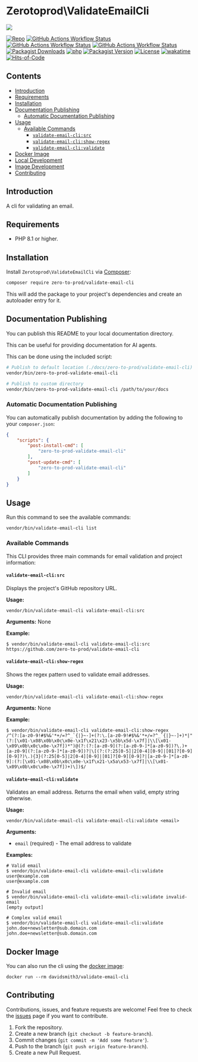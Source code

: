 # Zerotoprod\ValidateEmailCli

![](art/logo.png)

[![Repo](https://img.shields.io/badge/github-gray?logo=github)](https://github.com/zero-to-prod/validate-email-cli)
[![GitHub Actions Workflow Status](https://img.shields.io/github/actions/workflow/status/zero-to-prod/validate-email-cli/test.yml?label=test)](https://github.com/zero-to-prod/validate-email-cli/actions)
[![GitHub Actions Workflow Status](https://img.shields.io/github/actions/workflow/status/zero-to-prod/validate-email-cli/backwards_compatibility.yml?label=backwards_compatibility)](https://github.com/zero-to-prod/validate-email-cli/actions)
[![GitHub Actions Workflow Status](https://img.shields.io/github/actions/workflow/status/zero-to-prod/validate-email-cli/build_docker_image.yml?label=build_docker_image)](https://github.com/zero-to-prod/validate-email-cli/actions)
[![Packagist Downloads](https://img.shields.io/packagist/dt/zero-to-prod/validate-email-cli?color=blue)](https://packagist.org/packages/zero-to-prod/validate-email-cli/stats)
[![php](https://img.shields.io/packagist/php-v/zero-to-prod/validate-email-cli.svg?color=purple)](https://packagist.org/packages/zero-to-prod/validate-email-cli/stats)
[![Packagist Version](https://img.shields.io/packagist/v/zero-to-prod/validate-email-cli?color=f28d1a)](https://packagist.org/packages/zero-to-prod/validate-email-cli)
[![License](https://img.shields.io/packagist/l/zero-to-prod/validate-email-cli?color=pink)](https://github.com/zero-to-prod/validate-email-cli/blob/main/LICENSE.md)
[![wakatime](https://wakatime.com/badge/github/zero-to-prod/validate-email-cli.svg)](https://wakatime.com/badge/github/zero-to-prod/validate-email-cli)
[![Hits-of-Code](https://hitsofcode.com/github/zero-to-prod/validate-email-cli?branch=main)](https://hitsofcode.com/github/zero-to-prod/validate-email-cli/view?branch=main)

## Contents

- [Introduction](#introduction)
- [Requirements](#requirements)
- [Installation](#installation)
- [Documentation Publishing](#documentation-publishing)
    - [Automatic Documentation Publishing](#automatic-documentation-publishing)
- [Usage](#usage)
  - [Available Commands](#available-commands)
    - [`validate-email-cli:src`](#validate-email-clisrc)
    - [`validate-email-cli:show-regex`](#validate-email-clishow-regex)
    - [`validate-email-cli:validate`](#validate-email-clivalidate)
- [Docker Image](#docker-image)
- [Local Development](./LOCAL_DEVELOPMENT.md)
- [Image Development](./IMAGE_DEVELOPMENT.md)
- [Contributing](#contributing)

## Introduction

A cli for validating an email.

## Requirements

- PHP 8.1 or higher.

## Installation

Install `Zerotoprod\ValidateEmailCli` via [Composer](https://getcomposer.org/):

```bash
composer require zero-to-prod/validate-email-cli
```

This will add the package to your project's dependencies and create an autoloader entry for it.

## Documentation Publishing

You can publish this README to your local documentation directory.

This can be useful for providing documentation for AI agents.

This can be done using the included script:

```bash
# Publish to default location (./docs/zero-to-prod/validate-email-cli)
vendor/bin/zero-to-prod-validate-email-cli

# Publish to custom directory
vendor/bin/zero-to-prod-validate-email-cli /path/to/your/docs
```

### Automatic Documentation Publishing

You can automatically publish documentation by adding the following to your `composer.json`:

```json
{
    "scripts": {
        "post-install-cmd": [
            "zero-to-prod-validate-email-cli"
        ],
        "post-update-cmd": [
            "zero-to-prod-validate-email-cli"
        ]
    }
}
```

## Usage

Run this command to see the available commands:

```shell
vendor/bin/validate-email-cli list
```

### Available Commands

This CLI provides three main commands for email validation and project information:

#### `validate-email-cli:src`

Displays the project's GitHub repository URL.

**Usage:**
```shell
vendor/bin/validate-email-cli validate-email-cli:src
```

**Arguments:** None

**Example:**
```shell
$ vendor/bin/validate-email-cli validate-email-cli:src
https://github.com/zero-to-prod/validate-email-cli
```

#### `validate-email-cli:show-regex`

Shows the regex pattern used to validate email addresses.

**Usage:**
```shell
vendor/bin/validate-email-cli validate-email-cli:show-regex
```

**Arguments:** None

**Example:**
```shell
$ vendor/bin/validate-email-cli validate-email-cli:show-regex
/^(?:[a-z0-9!#$%&'*+/=?^_`{|}~-]+(?:\.[a-z0-9!#$%&'*+/=?^_`{|}~-]+)*|"(?:[\x01-\x08\x0b\x0c\x0e-\x1f\x21\x23-\x5b\x5d-\x7f]|\\[\x01-\x09\x0b\x0c\x0e-\x7f])*")@(?:(?:[a-z0-9](?:[a-z0-9-]*[a-z0-9])?\.)+[a-z0-9](?:[a-z0-9-]*[a-z0-9])?|\[(?:(?:25[0-5]|2[0-4][0-9]|[01]?[0-9][0-9]?)\.){3}(?:25[0-5]|2[0-4][0-9]|[01]?[0-9][0-9]?|[a-z0-9-]*[a-z0-9]:(?:[\x01-\x08\x0b\x0c\x0e-\x1f\x21-\x5a\x53-\x7f]|\\[\x01-\x09\x0b\x0c\x0e-\x7f])+)\])$/
```

#### `validate-email-cli:validate`

Validates an email address. Returns the email when valid, empty string otherwise.

**Usage:**
```shell
vendor/bin/validate-email-cli validate-email-cli:validate <email>
```

**Arguments:**
- `email` (required) - The email address to validate

**Examples:**
```shell
# Valid email
$ vendor/bin/validate-email-cli validate-email-cli:validate user@example.com
user@example.com

# Invalid email
$ vendor/bin/validate-email-cli validate-email-cli:validate invalid-email
[empty output]

# Complex valid email
$ vendor/bin/validate-email-cli validate-email-cli:validate john.doe+newsletter@sub.domain.com
john.doe+newsletter@sub.domain.com
```

## Docker Image

You can also run the cli using the [docker image](https://hub.docker.com/repository/docker/davidsmith3/validate-email-cli/general):

```shell
docker run --rm davidsmith3/validate-email-cli
```

## Contributing

Contributions, issues, and feature requests are welcome!
Feel free to check the [issues](https://github.com/zero-to-prod/validate-email-cli/issues) page if you want to contribute.

1. Fork the repository.
2. Create a new branch (`git checkout -b feature-branch`).
3. Commit changes (`git commit -m 'Add some feature'`).
4. Push to the branch (`git push origin feature-branch`).
5. Create a new Pull Request.
